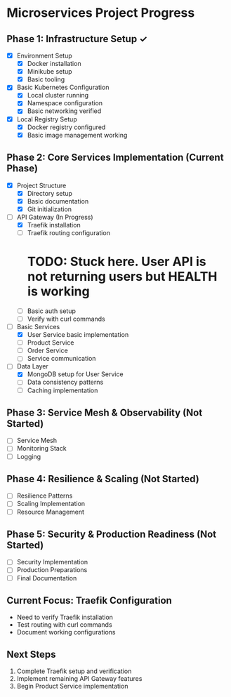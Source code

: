 # Microservices Project Progress

## Phase 1: Infrastructure Setup ✓
- [x] Environment Setup
  - [x] Docker installation
  - [x] Minikube setup
  - [x] Basic tooling
- [x] Basic Kubernetes Configuration
  - [x] Local cluster running
  - [x] Namespace configuration
  - [x] Basic networking verified
- [x] Local Registry Setup
  - [x] Docker registry configured
  - [x] Basic image management working

## Phase 2: Core Services Implementation (Current Phase)
- [x] Project Structure
  - [x] Directory setup
  - [x] Basic documentation
  - [x] Git initialization
- [ ] API Gateway (In Progress)
  - [x] Traefik installation
  - [ ] Traefik routing configuration
       # TODO: Stuck here. User API is not returning users but HEALTH is working
  - [ ] Basic auth setup
  - [ ] Verify with curl commands
- [ ] Basic Services
  - [x] User Service basic implementation
  - [ ] Product Service
  - [ ] Order Service
  - [ ] Service communication
- [ ] Data Layer
  - [x] MongoDB setup for User Service
  - [ ] Data consistency patterns
  - [ ] Caching implementation

## Phase 3: Service Mesh & Observability (Not Started)
- [ ] Service Mesh
- [ ] Monitoring Stack
- [ ] Logging

## Phase 4: Resilience & Scaling (Not Started)
- [ ] Resilience Patterns
- [ ] Scaling Implementation
- [ ] Resource Management

## Phase 5: Security & Production Readiness (Not Started)
- [ ] Security Implementation
- [ ] Production Preparations
- [ ] Final Documentation

## Current Focus: Traefik Configuration
- Need to verify Traefik installation
- Test routing with curl commands
- Document working configurations

## Next Steps
1. Complete Traefik setup and verification
2. Implement remaining API Gateway features
3. Begin Product Service implementation
